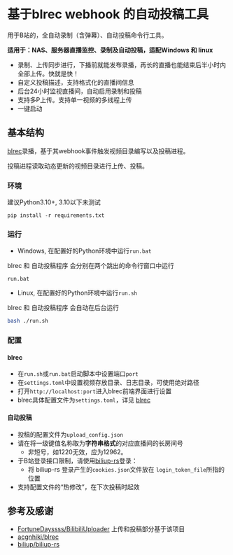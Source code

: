# 基于blrec webhook 的自动投稿工具

用于B站的，全自动录制（含弹幕）、自动投稿命令行工具。

**适用于：NAS、服务器直播监控、录制及自动投稿，适配Windows 和 linux**

- 录制、上传同步进行，下播前就能发布录播，再长的直播也能结束后半小时内全部上传。快就是快！
- 自定义投稿描述，支持格式化的直播间信息
- 后台24小时监视直播间，自动启用录制和投稿
- 支持多P上传。支持单一视频的多线程上传
- 一键启动

## 基本结构
[blrec](https://github.com/acgnhiki/blrec)录播，基于其webhook事件触发视频目录编写以及投稿进程。

投稿进程读取动态更新的视频目录进行上传、投稿。

### 环境
建议Python3.10+, 3.10以下未测试
```
pip install -r requirements.txt
```

### 运行
- Windows, 在配置好的Python环境中运行`run.bat`

blrec 和 自动投稿程序 会分别在两个跳出的命令行窗口中运行
```
run.bat
```


- Linux, 在配置好的Python环境中运行`run.sh`

blrec 和 自动投稿程序 会自动在后台运行
```bash
bash ./run.sh
```
### 配置
#### blrec
- 在`run.sh`或`run.bat`启动脚本中设置端口`port`
- 在`settings.toml`中设置视频存放目录、日志目录，可使用绝对路径
- 打开`http://localhost:port`进入blrec前端界面进行设置
- blrec具体配置文件为`settings.toml`，详见 [blrec](https://github.com/acgnhiki/blrec)

#### 自动投稿
- 投稿的配置文件为`upload_config.json`
- 请在将一级键值名称取为**字符串格式**的对应直播间的长房间号
  - 非短号，如1220无效，应为12962。
- 于B站登录接口限制，请使用[biliup-rs](https://github.com/biliup/biliup-rs)登录：
  - 将 biliup-rs 登录产生的`cookies.json`文件放在 `login_token_file`所指的位置
- 支持配置文件的“热修改”，在下次投稿时起效

## 参考及感谢

- [FortuneDayssss/BilibiliUploader](https://github.com/FortuneDayssss/BilibiliUploader) 上传和投稿部分基于该项目
- [acgnhiki/blrec](https://github.com/acgnhiki/blrec)
- [biliup/biliup-rs](https://github.com/biliup/biliup-rs)






